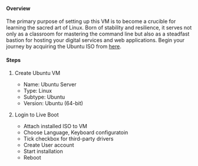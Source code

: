 #### Overview  
The primary purpose of setting up this VM is to become a crucible for learning the sacred art of Linux. Born of stability and resilience, it serves not only as a classroom for mastering the command line but also as a steadfast bastion for hosting your digital services and web applications. Begin your journey by acquiring the Ubuntu ISO from [here](https://ubuntu.com/download/server).
#### Steps  
1. Create Ubuntu VM  
   - Name: Ubuntu Server
   - Type: Linux
   - Subtype: Ubuntu
   - Version: Ubuntu (64-bit) 

2. Login to Live Boot
   - Attach installed ISO to VM
   - Choose Language, Keyboard configuratoin
   - Tick checkbox for third-party drivers
   - Create User account
   - Start installation
   - Reboot